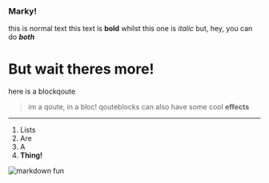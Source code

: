 ### Marky!
this is normal text
this text is **bold** whilst this one is *italic*
but, hey, you can do ***both***


# But wait theres more!

here is a blockqoute

> im a qoute, in a bloc!
> qouteblocks can also have some cool **effects**

---

1. Lists
2. Are
3. A 
4. **Thing!**



![markdown fun](https://upload.wikimedia.org/wikipedia/commons/thumb/4/48/Markdown-mark.svg/1200px-Markdown-mark.png)